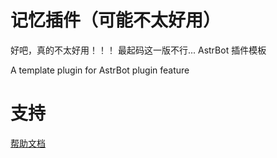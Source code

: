 # 记忆插件（可能不太好用）
好吧，真的不太好用！！！
最起码这一版不行...
AstrBot 插件模板

A template plugin for AstrBot plugin feature

# 支持

[帮助文档](https://astrbot.app)
